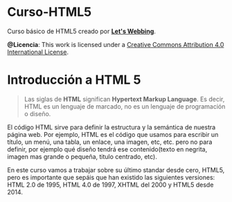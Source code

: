 # Curso-HTML5
Curso básico de HTML5 creado por **[Let's Webbing](https://letswebbing.com/)**.

**@Licencia**: This work is licensed under a [Creative Commons Attribution 4.0 International License](https://creativecommons.org/licenses/by/4.0/).


# Introducción a HTML 5
> Las siglas de **HTML** significan **Hypertext Markup Language**. Es decir, HTML es un lenguaje de marcado, no es un lenguaje de programación o diseño.

El código HTML sirve para definir la estructura y la semántica de nuestra página web. Por ejemplo, HTML es el código que usamos para escribir un título, un menú, una tabla, un enlace, una imagen, etc, etc. pero no para definir, por ejemplo qué diseño tendrá ese contenido(texto en negrita, imagen mas grande o pequeña, titulo centrado, etc).

En este curso vamos a trabajar sobre su último standar desde cero, HTML5, pero es importante que sepáis que han existido las siguientes versiones: HTML 2.0 de 1995, HTML 4.0 de 1997, XHTML del 2000 y HTML5 desde 2014.
